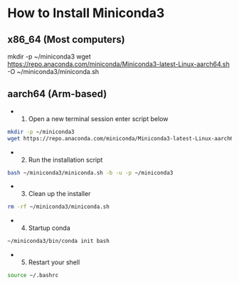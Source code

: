 # How to Install Miniconda3


## x86_64 (Most computers)
mkdir -p ~/miniconda3
wget https://repo.anaconda.com/miniconda/Miniconda3-latest-Linux-aarch64.sh -O ~/miniconda3/miniconda.sh

## aarch64 (Arm-based)
- 1. Open a new terminal session enter script below
```bash
mkdir -p ~/miniconda3
wget https://repo.anaconda.com/miniconda/Miniconda3-latest-Linux-aarch64.sh -O ~/miniconda3/miniconda.sh
```
- 2. Run the installation script
```bash
bash ~/miniconda3/miniconda.sh -b -u -p ~/miniconda3
```

- 3. Clean up the installer
```bash
rm -rf ~/miniconda3/miniconda.sh
```

- 4. Startup conda
```bash
~/miniconda3/bin/conda init bash
```

- 5. Restart your shell

```bash
source ~/.bashrc
```
